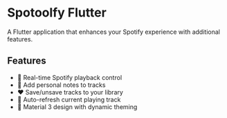 # Spotoolfy Flutter

A Flutter application that enhances your Spotify experience with additional features.

## Features

- 🎵 Real-time Spotify playback control
- 💭 Add personal notes to tracks
- ❤️ Save/unsave tracks to your library
- 🔄 Auto-refresh current playing track
- 🎨 Material 3 design with dynamic theming

